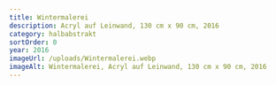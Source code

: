 ```yaml
---
title: Wintermalerei
description: Acryl auf Leinwand, 130 cm x 90 cm, 2016
category: halbabstrakt
sortOrder: 0
year: 2016
imageUrl: /uploads/Wintermalerei.webp
imageAlt: Wintermalerei, Acryl auf Leinwand, 130 cm x 90 cm, 2016
---
```

